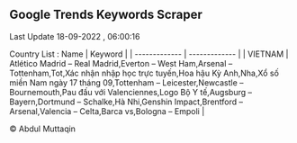 

## Google Trends Keywords Scraper 
 
Last Update 18-09-2022 , 06:00:16

Country List :
 Name  | Keyword |
| ------------- | ------------- |
| VIETNAM | Atlético Madrid – Real Madrid,Everton – West Ham,Arsenal – Tottenham,Tot,Xác nhận nhập học trực tuyến,Hoa hậu Kỳ Anh,Nha,Xổ số miền Nam ngày 17 tháng 09,Tottenham – Leicester,Newcastle – Bournemouth,Pau đấu với Valenciennes,Logo Bộ Y tế,Augsburg – Bayern,Dortmund – Schalke,Hà Nhi,Genshin Impact,Brentford – Arsenal,Valencia – Celta,Barca vs,Bologna – Empoli |



© Abdul Muttaqin 
